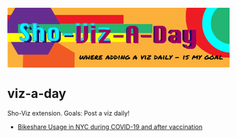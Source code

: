 
![](img/viz-a-day.png)


# viz-a-day
Sho-Viz extension.  Goals: Post a viz daily!

- [Bikeshare Usage in NYC during COVID-19 and after vaccination](https://github.com/ShokoLocoMocco/viz-a-day/blob/main/citibike_plot.png)
